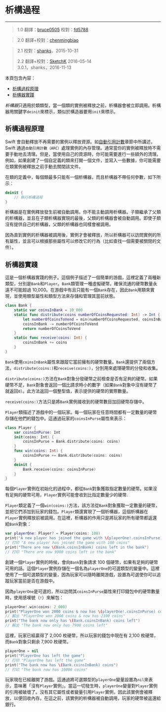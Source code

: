 # 析構過程
---------------------------

> 1.0
> 翻譯：[bruce0505](https://github.com/bruce0505)
> 校對：[fd5788](https://github.com/fd5788)

> 2.0
> 翻譯+校對：[chenmingbiao](https://github.com/chenmingbiao)

> 2.1
> 校對：[shanks](http://codebuild.me)，2015-10-31
> 
> 2.2
> 翻譯+校對：[SketchK](https://github.com/SketchK) 2016-05-14   
> 3.0.1，shanks，2016-11-13

本頁包含內容：

- [析構過程原理](#how_deinitialization_works)
- [析構器實踐](#deinitializers_in_action)

*析構器*只適用於類類型，當一個類的實例被釋放之前，析構器會被立即調用。析構器用關鍵字`deinit`來標示，類似於構造器要用`init`來標示。

<a name="how_deinitialization_works"></a>
## 析構過程原理

Swift 會自動釋放不再需要的實例以釋放資源。如[自動引用計數](./16_Automatic_Reference_Counting.html)章節中所講述，Swift 通過`自動引用計數（ARC）`處理實例的內存管理。通常當你的實例被釋放時不需要手動地去清理。但是，當使用自己的資源時，你可能需要進行一些額外的清理。例如，如果創建了一個自定義的類來打開一個文件，並寫入一些數據，你可能需要在類實例被釋放之前手動去關閉該文件。

在類的定義中，每個類最多只能有一個析構器，而且析構器不帶任何參數，如下所示：

```swift
deinit {
    // 執行析構過程
}
```

析構器是在實例釋放發生前被自動調用。你不能主動調用析構器。子類繼承了父類的析構器，並且在子類析構器實現的最後，父類的析構器會被自動調用。即使子類沒有提供自己的析構器，父類的析構器也同樣會被調用。

因為直到實例的析構器被調用後，實例才會被釋放，所以析構器可以訪問實例的所有屬性，並且可以根據那些屬性可以修改它的行為（比如查找一個需要被關閉的文件）。

<a name="deinitializers_in_action"></a>
## 析構器實踐

這是一個析構器實踐的例子。這個例子描述了一個簡單的游戲，這裡定義了兩種新類型，分別是`Bank`和`Player`。`Bank`類管理一種虛擬硬幣，確保流通的硬幣數量永遠不可能超過 10,000。在游戲中有且只能有一個`Bank`存在，因此`Bank`用類來實現，並使用類型屬性和類型方法來存儲和管理其當前狀態。

```swift
class Bank {
    static var coinsInBank = 10_000
    static func distribute(coins numberOfCoinsRequested: Int) -> Int {
        let numberOfCoinsToVend = min(numberOfCoinsRequested, coinsInBank)
        coinsInBank -= numberOfCoinsToVend
        return numberOfCoinsToVend
    }
    static func receive(coins: Int) {
        coinsInBank += coins
    }
}
```

`Bank`使用`coinsInBank`屬性來跟蹤它當前擁有的硬幣數量。`Bank`還提供了兩個方法，`distribute(coins:)`和`receive(coins:)`，分別用來處理硬幣的分發和收集。

`distribute(coins:)`方法在`Bank`對象分發硬幣之前檢查是否有足夠的硬幣。如果硬幣不足，`Bank`對象會返回一個比請求時小的數字（如果`Bank`對象中沒有硬幣了就返回`0`）。此方法返回一個整型值，表示提供的硬幣的實際數量。

`receive(coins:)`方法只是將`Bank`實例接收到的硬幣數目加回硬幣存儲中。

`Player`類描述了游戲中的一個玩家。每一個玩家在任意時間都有一定數量的硬幣存儲在他們的錢包中。這通過玩家的`coinsInPurse`屬性來表示：

```swift
class Player {
    var coinsInPurse: Int
    init(coins: Int) {
        coinsInPurse = Bank.distribute(coins: coins)
    }
    func win(coins: Int) {
        coinsInPurse += Bank.distribute(coins: coins)
    }
    deinit {
        Bank.receive(coins: coinsInPurse)
    }
}
```

每個`Player`實例在初始化的過程中，都從`Bank`對象獲取指定數量的硬幣。如果沒有足夠的硬幣可用，`Player`實例可能會收到比指定數量少的硬幣.

`Player`類定義了一個`win(coins:)`方法，該方法從`Bank`對象獲取一定數量的硬幣，並把它們添加到玩家的錢包。`Player`類還實現了一個析構器，這個析構器在`Player`實例釋放前被調用。在這裡，析構器的作用只是將玩家的所有硬幣都返還給`Bank`對象：

```swift
var playerOne: Player? = Player(coins: 100)
print("A new player has joined the game with \(playerOne!.coinsInPurse) coins")
// 打印 "A new player has joined the game with 100 coins"
print("There are now \(Bank.coinsInBank) coins left in the bank")
// 打印 "There are now 9900 coins left in the bank"
```

創建一個`Player`實例的時候，會向`Bank`對象請求 100 個硬幣，如果有足夠的硬幣可用的話。這個`Player`實例存儲在一個名為`playerOne`的可選類型的變量中。這裡使用了一個可選類型的變量，因為玩家可以隨時離開游戲，設置為可選使你可以追蹤玩家當前是否在游戲中。

因為`playerOne`是可選的，所以訪問其`coinsInPurse`屬性來打印錢包中的硬幣數量時，使用感嘆號（`!`）來解包：

```swift
playerOne!.win(coins: 2_000)
print("PlayerOne won 2000 coins & now has \(playerOne!.coinsInPurse) coins")
// 輸出 "PlayerOne won 2000 coins & now has 2100 coins"
print("The bank now only has \(Bank.coinsInBank) coins left")
// 輸出 "The bank now only has 7900 coins left"
```

這裡，玩家已經贏得了 2,000 枚硬幣，所以玩家的錢包中現在有 2,100 枚硬幣，而`Bank`對象只剩余 7,900 枚硬幣。

```swift
playerOne = nil
print("PlayerOne has left the game")
// 打印 "PlayerOne has left the game"
print("The bank now has \(Bank.coinsInBank) coins")
// 打印 "The bank now has 10000 coins"
```

玩家現在已經離開了游戲。這通過將可選類型的`playerOne`變量設置為`nil`來表示，意味著「沒有`Player`實例」。當這一切發生時，`playerOne`變量對`Player`實例的引用被破壞了。沒有其它屬性或者變量引用`Player`實例，因此該實例會被釋放，以便回收內存。在這之前，該實例的析構器被自動調用，玩家的硬幣被返還給銀行。
